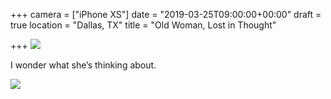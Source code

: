 +++
camera = ["iPhone XS"]
date = "2019-03-25T09:00:00+00:00"
draft = true
location = "Dallas, TX"
title = "Old Woman, Lost in Thought"

+++
![](https://res.cloudinary.com/tobyblog/image/upload/v1553530150/img/E4296D93-6F33-4673-87D3-DA61534BE81E.jpg)

I wonder what she’s thinking about.

![](https://res.cloudinary.com/tobyblog/image/upload/v1553530166/img/0EAD8F61-C706-4A33-8CB0-105D924F1F40.jpg)